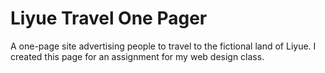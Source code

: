 # Liyue Travel One Pager
A one-page site advertising people to travel to the fictional land of Liyue. I created this page for an assignment for my web design class.
